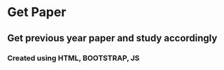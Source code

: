 # Get Paper 

## Get previous year paper and study accordingly

### Created using HTML, BOOTSTRAP, JS
